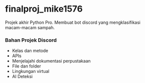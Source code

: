 # finalproj_mike1576
Projek akhir Python Pro. Membuat bot discord yang mengklasifikasi macam-macam sampah.

### Bahan Projek Discord
- Kelas dan metode
- APIs
- Menjelajahi dokumentasi perpustakaan
- File dan folder
- Lingkungan virtual
- AI Deteksi

